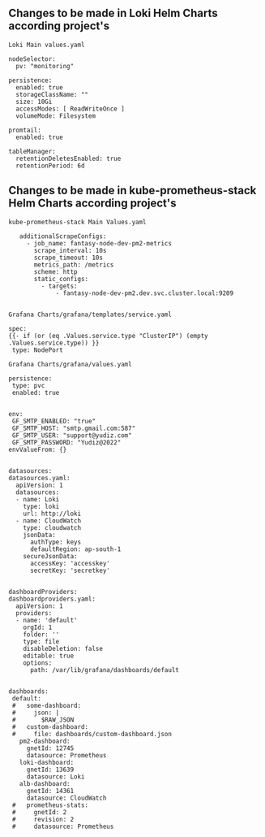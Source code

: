 ## Changes to be made in Loki Helm Charts according project's

`Loki Main values.yaml`

```console
nodeSelector:
  pv: "monitoring"

persistence:
  enabled: true
  storageClassName: ""
  size: 10Gi
  accessModes: [ ReadWriteOnce ]
  volumeMode: Filesystem

promtail:
  enabled: true

tableManager:
  retentionDeletesEnabled: true
  retentionPeriod: 6d
```

## Changes to be made in kube-prometheus-stack Helm Charts according project's

`kube-prometheus-stack Main Values.yaml `

```console
   additionalScrapeConfigs:
     - job_name: fantasy-node-dev-pm2-metrics
       scrape_interval: 10s
       scrape_timeout: 10s
       metrics_path: /metrics
       scheme: http
       static_configs:
         - targets:
             - fantasy-node-dev-pm2.dev.svc.cluster.local:9209
             
```
             
`Grafana Charts/grafana/templates/service.yaml`

```console
spec:
{{- if (or (eq .Values.service.type "ClusterIP") (empty .Values.service.type)) }}
 type: NodePort

```

`Grafana Charts/grafana/values.yaml`

```console
persistence:
 type: pvc
 enabled: true
 

env:
 GF_SMTP_ENABLED: "true"
 GF_SMTP_HOST: "smtp.gmail.com:587"
 GF_SMTP_USER: "support@yudiz.com"
 GF_SMTP_PASSWORD: "Yudiz@2022"
envValueFrom: {}


datasources:
datasources.yaml:
  apiVersion: 1
  datasources:
  - name: Loki
    type: loki
    url: http://loki
  - name: CloudWatch
    type: cloudwatch
    jsonData:
      authType: keys
      defaultRegion: ap-south-1
    secureJsonData:
      accessKey: 'accesskey'
      secretKey: 'secretkey'


dashboardProviders:
dashboardproviders.yaml:
  apiVersion: 1
  providers:
  - name: 'default'
    orgId: 1
    folder: ''
    type: file
    disableDeletion: false
    editable: true
    options:
      path: /var/lib/grafana/dashboards/default


dashboards:
 default:
 #   some-dashboard:
 #     json: |
 #       $RAW_JSON
 #   custom-dashboard:
 #     file: dashboards/custom-dashboard.json
   pm2-dashboard:
     gnetId: 12745
     datasource: Prometheus
   loki-dashboard:
     gnetId: 13639
     datasource: Loki
   alb-dashboard:
     gnetId: 14361
     datasource: CloudWatch
 #   prometheus-stats:
 #     gnetId: 2
 #     revision: 2
 #     datasource: Prometheus

```
